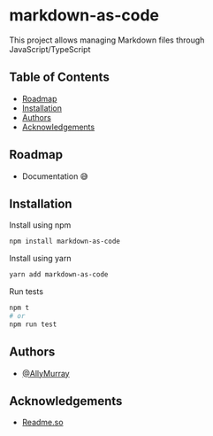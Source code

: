 # markdown-as-code

This project allows managing Markdown files through JavaScript/TypeScript

## Table of Contents

- [Roadmap](#roadmap)
- [Installation](#installation)
- [Authors](#authors)
- [Acknowledgements](#acknowledgements)

## Roadmap

* Documentation 😅

## Installation

Install using npm

```bash
npm install markdown-as-code
```

Install using yarn

```bash
yarn add markdown-as-code
```

Run tests

```bash
npm t
# or
npm run test
```

## Authors

* [@AllyMurray](https://www.github.com/AllyMurray)

## Acknowledgements

* [Readme.so](https://readme.so)